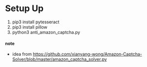 # Setup Up
1. pip3 install pytesseract
2. pip3 install pillow
3. python3 anti_amazon_captcha.py

#### note
+ idea from https://github.com/xianyang-wong/Amazon-Captcha-Solver/blob/master/amazon_captcha_solver.py
